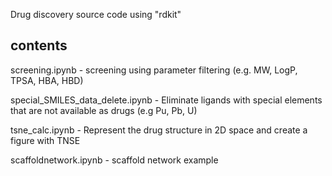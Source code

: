 Drug discovery source code using "rdkit"

## contents
screening.ipynb - screening using parameter filtering (e.g. MW, LogP, TPSA, HBA, HBD)

special_SMILES_data_delete.ipynb - Eliminate ligands with special elements that are not available as drugs (e.g Pu, Pb, U)

tsne_calc.ipynb - Represent the drug structure in 2D space and create a figure with TNSE

scaffoldnetwork.ipynb - scaffold network example
 
